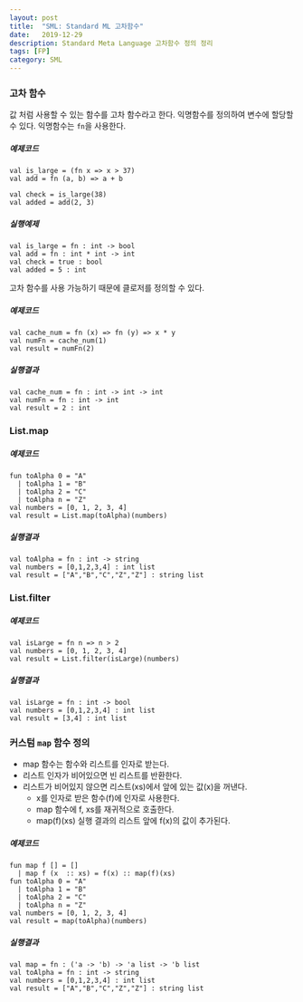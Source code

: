 ```yaml
---
layout: post
title:  "SML: Standard ML 고차함수"
date:   2019-12-29
description: Standard Meta Language 고차함수 정의 정리
tags: [FP]
category: SML
---
```

### 고차 함수
값 처럼 사용할 수 있는 함수를 고차 함수라고 한다. 익명함수를 정의하여 변수에 할당할 수 있다. 익명함수는 `fn`을 사용한다.

##### 예제코드
```
val is_large = (fn x => x > 37)
val add = fn (a, b) => a + b

val check = is_large(38)
val added = add(2, 3)
```

##### 실행예제
```
val is_large = fn : int -> bool
val add = fn : int * int -> int
val check = true : bool
val added = 5 : int
```

고차 함수를 사용 가능하기 때문에 클로저를 정의할 수 있다.

##### 예제코드
```
val cache_num = fn (x) => fn (y) => x * y
val numFn = cache_num(1)
val result = numFn(2)
```

##### 실행결과
```
val cache_num = fn : int -> int -> int
val numFn = fn : int -> int
val result = 2 : int
```

### List.map
##### 예제코드
```
fun toAlpha 0 = "A"
  | toAlpha 1 = "B"
  | toAlpha 2 = "C"
  | toAlpha n = "Z"
val numbers = [0, 1, 2, 3, 4]
val result = List.map(toAlpha)(numbers)
```

##### 실행결과
```
val toAlpha = fn : int -> string
val numbers = [0,1,2,3,4] : int list
val result = ["A","B","C","Z","Z"] : string list
```

### List.filter
##### 예제코드
```
val isLarge = fn n => n > 2
val numbers = [0, 1, 2, 3, 4]
val result = List.filter(isLarge)(numbers)
```

##### 실행결과
```
val isLarge = fn : int -> bool
val numbers = [0,1,2,3,4] : int list
val result = [3,4] : int list
```

### 커스텀 `map` 함수 정의
- map 함수는 함수와 리스트를 인자로 받는다.
- 리스트 인자가 비어있으면 빈 리스트를 반환한다.
- 리스트가 비어있지 않으면 리스트(xs)에서 앞에 있는 값(x)을 꺼낸다.
  - x를 인자로 받은 함수(f)에 인자로 사용한다.
  - map 함수에 f, xs를 재귀적으로 호출한다.
   - map(f)(xs) 실행 결과의 리스트 앞에 f(x)의 값이 추가된다.

##### 예제코드
```
fun map f [] = []
  | map f (x  :: xs) = f(x) :: map(f)(xs)
fun toAlpha 0 = "A"
  | toAlpha 1 = "B"
  | toAlpha 2 = "C"
  | toAlpha n = "Z"
val numbers = [0, 1, 2, 3, 4]
val result = map(toAlpha)(numbers)
```

##### 실행결과
```
val map = fn : ('a -> 'b) -> 'a list -> 'b list
val toAlpha = fn : int -> string
val numbers = [0,1,2,3,4] : int list
val result = ["A","B","C","Z","Z"] : string list
```